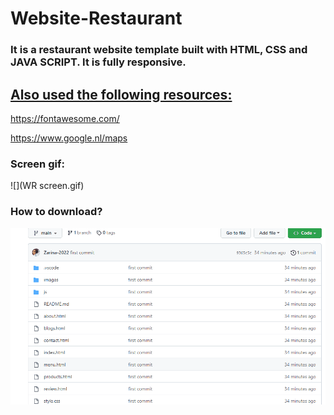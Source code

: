 # Website-Restaurant

<h3> It is a restaurant website template built with HTML, CSS and JAVA SCRIPT. It is fully responsive.</h3>

<h2> <u>Also used the following resources: </u></h2>

<a> https://fontawesome.com/</a>

<a>https://www.google.nl/maps </a> 

<h3> Screen gif: </h3>

![](WR screen.gif)

<h3> How to download? </h3>

![](download.gif)